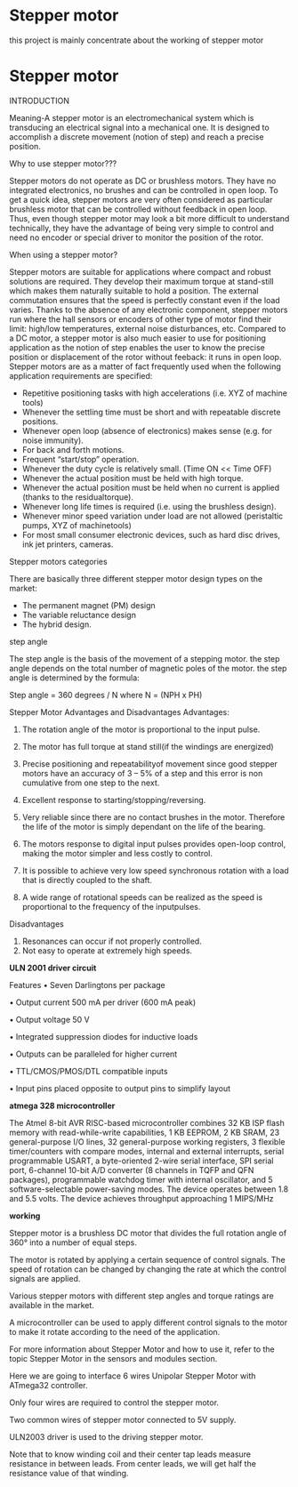 
# Stepper motor
this project is mainly concentrate about the working of stepper motor

# Stepper motor
INTRODUCTION 

Meaning-A stepper motor is an electromechanical system which is transducing an electrical signal into a mechanical
one. It is designed to accomplish a discrete movement (notion of step) and reach a
precise position.

Why to use stepper motor???

Stepper motors do not operate as DC or brushless motors. They have no integrated electronics, no brushes
and can be controlled in open loop. To get a quick idea, stepper motors are very often considered as particular brushless motor that can be controlled without feedback in open loop. Thus, even though stepper motor
may look a bit more difficult to understand technically, they have the advantage of being very simple to control and need no encoder or special driver to monitor the position of the rotor.


When using a stepper motor?

Stepper motors are suitable for applications where compact and robust solutions are required. They develop
their maximum torque at stand-still which makes them naturally suitable to hold a position. The external
commutation ensures that the speed is perfectly constant even if the load varies. Thanks to the absence of
any electronic component, stepper motors run where the hall sensors or encoders of other type of motor
find their limit: high/low temperatures, external noise disturbances, etc.
Compared to a DC motor, a stepper motor is also much easier to use for positioning application as the notion of step enables the user to know the precise position or displacement of the rotor without feeback: it
runs in open loop.
Stepper motors are as a matter of fact frequently used when the following application requirements are
specified:
- Repetitive positioning tasks with high accelerations (i.e. XYZ of machine tools)
- Whenever the settling time must be short and with repeatable discrete positions.
- Whenever open loop (absence of electronics) makes sense (e.g. for noise immunity).
- For back and forth motions.
- Frequent “start/stop” operation.
- Whenever the duty cycle is relatively small. (Time ON << Time OFF)
- Whenever the actual position must be held with high torque.
- Whenever the actual position must be held when no current is applied (thanks to the residualtorque).
- Whenever long life times is required (i.e. using the brushless design).
- Whenever minor speed variation under load are not allowed (peristaltic pumps, XYZ of machinetools)
- For most small consumer electronic devices, such as hard disc drives, ink jet printers, cameras. 

Stepper motors categories 

There are basically three different stepper motor design types on the market:
- The permanent magnet (PM) design
- The variable reluctance design
- The hybrid design.

step angle

The step angle is the basis of the movement of a stepping motor.
the step angle depends on the total number of magnetic poles of the motor.
the step angle is determined by the formula:

Step angle = 360 degrees / N  where N = (NPH x PH)


Stepper Motor Advantages and Disadvantages
Advantages:
1. The rotation angle of the motor is proportional to the input pulse.

2. The motor has full torque at stand still(if the windings are energized)
3. Precise positioning and repeatabilityof movement since good stepper motors have an accuracy of 3 – 5% of a
step and this error is non cumulative from one step to the next.

4. Excellent response to starting/stopping/reversing.

5. Very reliable since there are no contact brushes in the motor. Therefore the life of the motor is simply
dependant on the life of the bearing.

6. The motors response to digital input pulses provides open-loop control, making the motor simpler and less
costly to control.

7. It is possible to achieve very low speed synchronous rotation with a load that is directly coupled to the shaft.

8. A wide range of rotational speeds can be realized as the speed is proportional to the frequency of the inputpulses.

Disadvantages
1. Resonances can occur if not properly controlled.
2. Not easy to operate at extremely high speeds. 




**ULN 2001 driver circuit**


Features
• Seven Darlingtons per package


• Output current 500 mA per driver (600 mA
peak)

• Output voltage 50 V

• Integrated suppression diodes for inductive
loads


• Outputs can be paralleled for higher current


• TTL/CMOS/PMOS/DTL compatible inputs

• Input pins placed opposite to output pins to
simplify layout


**atmega 328 microcontroller**

The Atmel 8-bit AVR RISC-based microcontroller combines 32 KB ISP flash memory with read-while-write capabilities, 1 KB EEPROM, 2 KB SRAM, 23 general-purpose I/O lines, 32 general-purpose working registers, 3 flexible timer/counters with compare modes, internal and external interrupts, serial programmable USART, a byte-oriented 2-wire serial interface, SPI serial port, 6-channel 10-bit A/D converter (8 channels in TQFP and QFN packages), programmable watchdog timer with internal oscillator, and 5 software-selectable power-saving modes. The device operates between 1.8 and 5.5 volts. The device achieves throughput approaching 1 MIPS/MHz


**working**

Stepper motor is a brushless DC motor that divides the full rotation angle of 360° into a number of equal steps.


The motor is rotated by applying a certain sequence of control signals. The speed of rotation can be changed by changing the rate at which the control signals are applied.


Various stepper motors with different step angles and torque ratings are available in the market.

A microcontroller can be used to apply different control signals to the motor to make it rotate according to the need of the application.

For more information about Stepper Motor and how to use it, refer to the topic Stepper Motor in the sensors and modules section.


Here we are going to interface 6 wires Unipolar Stepper Motor with ATmega32 controller.


Only four wires are required to control the stepper motor. 


Two common wires of stepper motor connected to 5V supply.


ULN2003 driver is used to the driving stepper motor.


Note that to know winding coil and their center tap leads measure resistance in between leads. From center leads, we will get half the resistance value of that winding.
















